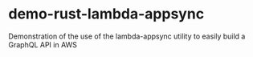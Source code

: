 # demo-rust-lambda-appsync
Demonstration of the use of the lambda-appsync utility to easily build a GraphQL API in AWS
